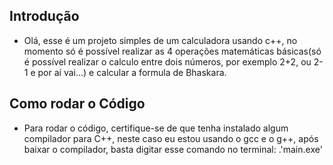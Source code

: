 ## Introdução
- Olá, esse é um projeto simples de um calculadora usando c++, no momento só é possível realizar as 4 operações matemáticas básicas(só é possível realizar o calculo entre dois números, por exemplo 2+2, ou 2-1 e por aí vai...) e calcular a formula de Bhaskara.

## Como rodar o Código
- Para rodar o código, certifique-se de que tenha instalado algum compilador para C++, neste caso eu estou usando o gcc e o g++, após baixar o compilador, basta digitar esse comando no terminal: .\'main.exe'
